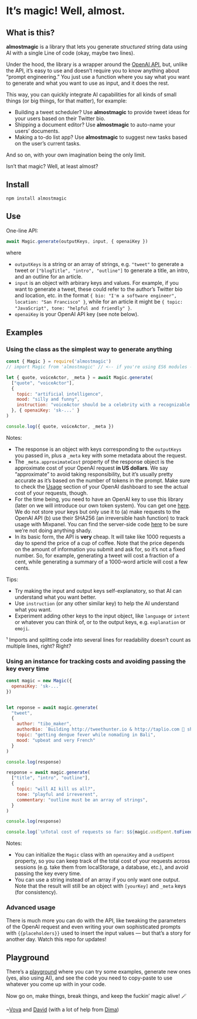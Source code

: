 # It’s magic! Well, almost.

## What is this?

**almostmagic** is a library that lets you generate *structured* string data using AI with a single Line of code (okay, maybe two lines).

Under the hood, the library is a wrapper around the [OpenAI API](https://openai.com/api/), but, unlike the API, it’s easy to use and doesn’t require you to know anything about “prompt engineering.” You just use a function where you say what you want to generate and what you want to use as input, and it does the rest.

This way, you can quickly integrate AI capabilities for all kinds of small things (or big things, for that matter), for example:

* Building a tweet scheduler? Use **almostmagic** to provide tweet ideas for your users based on their Twitter bio.
* Shipping a document editor? Use **almostmagic** to auto-name your users’ documents.
* Making a to-do list app? Use **almostmagic** to suggest new tasks based on the user’s current tasks.

And so on, with your own imagination being the only limit.

Isn’t that magic? Well, at least almost?

## Install

```shell
npm install almostmagic
```

## Use

One-line API:

```js
await Magic.generate(outputKeys, input, { openaiKey })
```

where
* `outputKeys` is a string or an array of strings, e.g. `"tweet"` to generate a tweet or `["blogTitle", "intro", "outline"]` to generate a title, an intro, and an outline for an article.
* `input` is an object with arbirary keys and values. For example, if you want to generate a tweet, these could refer to the author’s Twitter bio and location, etc. in the format `{ bio: "I'm a software engineer", location: "San Francisco" }`, while for an article it might be `{ topic: "JavaScript", tone: "helpful and friendly" }`.
* `openaiKey` is your OpenAI API key (see note below).

## Examples

### Using the class as the simplest way to generate anything

```js
const { Magic } = require('almostmagic')
// import Magic from 'almostmagic' // <-- if you're using ES6 modules -- NOT TESTED YET!

let { quote, voiceActor, _meta } = await Magic.generate(
  ["quote", "voiceActor"],
  {
    topic: "artificial intelligence",
    mood: "silly and funny",
    instruction: "voiceActor should be a celebrity with a recognizable voice."
  }, { openaiKey: 'sk-...' }
)

console.log({ quote, voiceActor, _meta })
```

Notes:
* The response is an object with keys corresponding to the `outputKeys` you passed in, plus a `_meta` key with some metadata about the request.
* The `_meta.approximateCost` property of the response object is the approximate cost of your OpenAI request **in US dollars**. We say “approximate” to avoid taking responsibility, but it’s usually pretty accurate as it’s based on the number of tokens in the prompt. Make sure to check the [Usage](https://beta.openai.com/account/usage) section of your OpenAI dashboard to see the actual cost of your requests, though.
* For the time being, you need to have an OpenAI key to use this library (later on we will introduce our own token system). You can get one [here](https://beta.openai.com/account/api-keys). We do not store your keys but only use it to (a) make requests to the OpenAI API (b) use their SHA256 (an irreversible hash function) to track usage with Mixpanel. You can find the server-side code [here](https://github.com/vzakharov/ideality-nuxt/blob/master/api/polygon/index.coffee#L340) to be sure we’re not doing anything shady.
* In its basic form, the API is **very** cheap. It will take like 1000 requests a day to spend the price of a cup of coffee. Note that the price depends on the amount of information you submit and ask for, so it’s not a fixed number. So, for example, generating a tweet will cost a fraction of a cent, while generating a summary of a 1000-word article will cost a few cents.

Tips:
* Try making the input and output keys self-explanatory, so that AI can understand what you want better.
* Use `instruction` (or any other similar key) to help the AI understand what you want.
* Experiment adding other keys to the input object, like `language` or `intent` or whatever you can think of, or to the output keys, e.g. `explanation` or `emoji`.

¹ Imports and splitting code into several lines for readability doesn’t count as multiple lines, right? Right?

### Using an instance for tracking costs and avoiding passing the key every time


```js
const magic = new Magic({
  openaiKey: 'sk-...'
})


let reponse = await magic.generate(
  "tweet",
  {
    author: "tibo_maker",
    authorBio: `Building http://tweethunter.io & http://taplio.com 🚢 sharing all my learnings about startups & audience building 👋 Sold 2 startups, crashed way more 💪`,
    topic: "getting dengue fever while nomading in Bali",
    mood: "upbeat and very French"
  }
)

console.log(response)

response = await magic.generate(
  ["title", "intro", "outline"],
  {
    topic: "will AI kill us all?",
    tone: "playful and irreverent",
    commentary: "outline must be an array of strings",
  }
)

console.log(response)

console.log(`\nTotal cost of requests so far: $${magic.usdSpent.toFixed(2)}`)
```

Notes:
* You can initialize the `Magic` class with an `openaiKey` and a `usdSpent` property, so you can keep track of the total cost of your requests across sessions (e.g. take them from localStorage, a database, etc.), and avoid passing the key every time.
* You can use a string instead of an array if you only want one output. Note that the result will still be an object with `[yourKey]` and `_meta` keys (for consistency).

### Advanced usage

There is much more you can do with the API, like tweaking the parameters of the OpenAI request and even writing your own sophisticated prompts with `{{placeholders}}` used to insert the input values — but that’s a story for another day. Watch this repo for updates!

## Playground

There’s a [playground](https://vzakharov.github.io/polygon/) where you can try some examples, generate new ones (yes, also using AI), and see the code you need to copy-paste to use whatever you come up with in your code.

Now go on, make things, break things, and keep the fuckin’ magic alive! 🪄

~[Vova](https://twitter.com/vovahimself) and [David](https://twitter.com/davipar) (with a lot of help from [Dima](https://twitter.com/dchest))